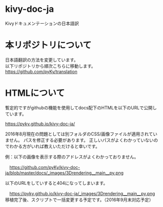 # kivy-doc-ja
Kivyドキュメンテーションの日本語訳

# 本リポジトリについて
日本語翻訳の方法を変更しています。  
以下リポジトリから順次こちらに移動します。  
https://github.com/pyKy/translation  

# HTMLについて
暫定的ですがgithubの機能を使用してdocs配下のHTMLを以下のURLで公開しています。


https://pyky.github.io/kivy-doc-ja/

2016年8月現在の問題としては別フォルダのCSS/画像ファイルが適用されていません。
パスを修正する必要があります。
正しいパスがよくわかっていないのでわかる方がいれば教えいただけると幸いです。

 例：以下の画像を表示する際のアドレスがよくわかっておりません。

　https://github.com/pyKy/kivy-doc-ja/blob/master/docs/_images/3Drendering__main__py.png
 
 以下のURLをしていすると404になってしまいます。

　https://pyky.github.io/kivy-doc-ja/_images/3Drendering__main__py.png
　
移植完了後、スクリプトで一括変更する予定です。（2016年9月末対応予定）
